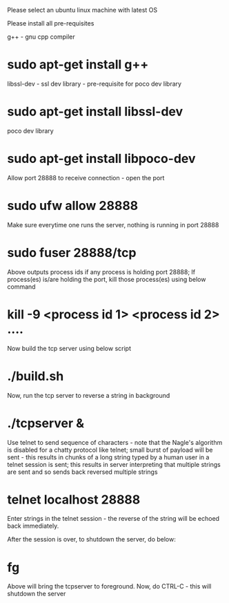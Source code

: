 
Please select an ubuntu linux machine with latest OS



Please install all pre-requisites

g++ - gnu cpp compiler
# sudo apt-get install g++

libssl-dev - ssl dev library -  pre-requisite for poco dev library
# sudo apt-get install libssl-dev

poco dev library
# sudo apt-get install libpoco-dev



Allow port 28888 to receive connection - open the port 
# sudo ufw allow 28888

Make sure everytime one runs the server, nothing is running in port 28888
# sudo fuser 28888/tcp

Above outputs process ids if any process is holding port 28888;
If process(es) is/are holding the port, kill those process(es) using below command
# kill -9 <process id 1> <process id 2> ....


Now build the tcp server using below script
# ./build.sh


Now, run the tcp server to reverse a string in background 
# ./tcpserver &


Use telnet to send sequence of characters - note that the Nagle's algorithm is disabled for a chatty protocol like telnet; 
small burst of payload will be sent - this results in chunks of a long string typed by a human user in a telnet session is sent;
this results in server interpreting that multiple strings are sent and so sends back reversed multiple strings 
# telnet localhost 28888

Enter strings in the telnet session - the reverse of the string will be echoed back immediately.


After the session is over, to shutdown the server, do below:
# fg
Above will bring the tcpserver to foreground.
Now, do CTRL-C - this will shutdown the server
